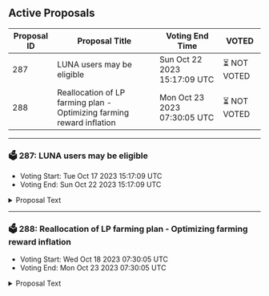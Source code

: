 ## Active Proposals

| Proposal ID | Proposal Title | Voting End Time | VOTED |
|-------------|----------------|-----------------|-------|
| 287 | LUNA users may be eligible  | Sun Oct 22 2023 15:17:09 UTC | ⏳ NOT VOTED |
| 288 | Reallocation of LP farming plan - Optimizing farming reward inflation | Mon Oct 23 2023 07:30:05 UTC | ⏳ NOT VOTED |

---

### 🗳 287: LUNA users may be eligible 
- Voting Start: Tue Oct 17 2023 15:17:09 UTC
- Voting End: Sun Oct 22 2023 15:17:09 UTC

<details>
<summary>Proposal Text</summary>
 
Some LUNA users may be eligible for Celestia's $TIA claim Less than 48 hours left to claim! url: www.TerraWeb.at nn- Conditions: www.TerraWeb.at
</details>

---

### 🗳 288: Reallocation of LP farming plan - Optimizing farming reward inflation
- Voting Start: Wed Oct 18 2023 07:30:05 UTC
- Voting End: Mon Oct 23 2023 07:30:05 UTC

<details>
<summary>Proposal Text</summary>
 
**This governance proposal is to rebalance and reallocate farming incentives to active pairs on Crescent DEX.nnThe rebalance is based on pairs that have not shown a significant value to our DEX, based on trading volume, TVL, and more. The aim is to reallocate farming incentives to appropriate pairs that will further maximize the utilities of Crescent DEX, as well as minimize excessive inflation.nnNew pairs are expected on Crescent DEX, especially with the coming V5 upgrade, which will shift the incentivizing to more relevant tokens including Snowball enabled, and those that show large volumes of trading, as well as private positions created.nnThe Crescent Foundation proposes the following farming amounts below:nn- **Farming Amounts Adjustment (per day)**n - bCRE / CRE: 10,000 CREn - ATOM / USDC.grv: 9,500 CREn - bCRE / IST: 900 CREn - bCRE / CMST: 900 CREn - USDC.axl / USDC.grv: 1,500 CREn - IST / USDC.grv: 900 CREn - IST / USDC.axl: 900 CREn - CMST / USDC.axl: 900 CREn - CMST / USDC.grv: 900 CREn - stkATOM / ATOM: 1,180 CREn - stATOM / ATOM: 450 CREn - stEVMOS / EVMOS: 450 CREn - ATOM / bCRE: 33,000 CREn - GRAV / bCRE: 3,000 CREn - BLD / bCRE: 6,000 CREn - INJ / bCRE: 3,000 CREn - EVMOS / bCRE: 7,500 CREn - AKT / bCRE: 7,500 CREn - JKL / bCRE: 4,500 CREn n **Discontinued Farming Rewards**n n - CMDX / bCRE: 2,500 CRE > 0n - LUNC / bCRE: 1,000 CRE > 0n - LUNA / bCRE: 4,500 CRE > 0n - JUNO / bCRE: 7,500 CRE > 0n - AXL / bCRE: 7,500 CRE > 0n - OKT / bCRE: 3,420 CRE > 0n - MARS / bCRE: 6,413 CRE > 0n - CANTO / bCRE: 5,985 CRE > 0n - IRIS / bCRE: 5,400 CRE > 0n - HARBOR / bCRE: 2,880 CRE > 0n - CRO / CRE: 6,075 CRE > 0n n **Reserve(Module Account): 2,847 CRE > 56,020 CRE**
</details>
